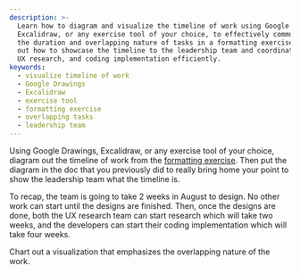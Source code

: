 ```yaml
---
description: >-
  Learn how to diagram and visualize the timeline of work using Google Drawings,
  Excalidraw, or any exercise tool of your choice, to effectively communicate
  the duration and overlapping nature of tasks in a formatting exercise. Find
  out how to showcase the timeline to the leadership team and coordinate design,
  UX research, and coding implementation efficiently.
keywords:
  - visualize timeline of work
  - Google Drawings
  - Excalidraw
  - exercise tool
  - formatting exercise
  - overlapping tasks
  - leadership team
---
```


Using Google Drawings, Excalidraw, or any exercise tool of your choice, diagram out the timeline of work from the [formatting exercise](/lessons/technical-writing/formatting-exercise). Then put the diagram in the doc that you previously did to really bring home your point to show the leadership team what the timeline is.

To recap, the team is going to take 2 weeks in August to design. No other work can start until the designs are finished. Then, once the designs are done, both the UX research team can start research which will take two weeks, and the developers can start their coding implementation which will take four weeks.

Chart out a visualization that emphasizes the overlapping nature of the work.

